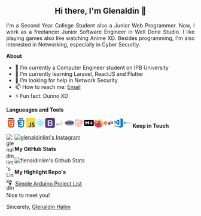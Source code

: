<h2 align="center"> Hi there, I'm Glenaldin 👋 </h2>
<p align="justify"> I'm a Second Year College Student also a Junior Web Programmer. Now, I work as a freelancer Junior Software Engineer in Well Done Studio. I like playing games also like watching Anime XD. Besides programming, I'm also interested in Networking, especially in Cyber Security. </p>

**About**

- 🔭 I’m currently a Computer Engineer student on IPB University
- 🌱 I’m currently learning Laravel, ReactJS and Flutter
- 🤔 I’m looking for help in Network Security
- 📫 How to reach me: [Email](mailto:limglenaldin@gmail.com)
- ⚡ Fun fact: Dunno XD

**Langueages and Tools**

<img align="left" alt="HTML5" width="26px" src="https://raw.githubusercontent.com/github/explore/80688e429a7d4ef2fca1e82350fe8e3517d3494d/topics/html/html.png" />
<img align="left" alt="CSS3" width="26px" src="https://raw.githubusercontent.com/github/explore/80688e429a7d4ef2fca1e82350fe8e3517d3494d/topics/css/css.png" />
<img align="left" alt="JavaScript" width="26px" src="https://raw.githubusercontent.com/github/explore/80688e429a7d4ef2fca1e82350fe8e3517d3494d/topics/javascript/javascript.png" />
<img align="left" alt="React" width="26px" src="https://raw.githubusercontent.com/github/explore/80688e429a7d4ef2fca1e82350fe8e3517d3494d/topics/react/react.png" />
<img align="left" alt="Bootstrap" width="26px" src="https://raw.githubusercontent.com/github/explore/80688e429a7d4ef2fca1e82350fe8e3517d3494d/topics/bootstrap/bootstrap.png" />
<img align="left" alt="MySQL" width="26px" src="https://raw.githubusercontent.com/github/explore/80688e429a7d4ef2fca1e82350fe8e3517d3494d/topics/mysql/mysql.png" />
<img align="left" alt="PHP" width="26px" src="https://raw.githubusercontent.com/github/explore/80688e429a7d4ef2fca1e82350fe8e3517d3494d/topics/php/php.png" />
<img align="left" alt="Laravel" width="26px" src="https://raw.githubusercontent.com/github/explore/56a826d05cf762b2b50ecbe7d492a839b04f3fbf/topics/laravel/laravel.png" />
<img align="left" alt="Markdown" width="26px" src="https://raw.githubusercontent.com/github/explore/80688e429a7d4ef2fca1e82350fe8e3517d3494d/topics/markdown/markdown.png" />
<img align="left" alt="Firefox" width="26px" src="https://raw.githubusercontent.com/github/explore/728542e0d33f83720614f61923a9cb424264db23/topics/firefox/firefox.png" />
<img align="left" alt="Git" width="26px" src="https://raw.githubusercontent.com/github/explore/80688e429a7d4ef2fca1e82350fe8e3517d3494d/topics/git/git.png" />
<img align="left" alt="Visual Studio Code" width="26px" src="https://raw.githubusercontent.com/github/explore/80688e429a7d4ef2fca1e82350fe8e3517d3494d/topics/visual-studio-code/visual-studio-code.png" />
<img alt="Microsoft Window" width="26px" src="https://raw.githubusercontent.com/github/explore/80688e429a7d4ef2fca1e82350fe8e3517d3494d/topics/windows/windows.png" /

**Keep in Touch**

[<img align="left" alt="glenaldinlim's LinkedIn" width="22px" src="https://cdn.jsdelivr.net/npm/simple-icons@v3/icons/linkedin.svg" />](https://www.linkedin.com/in/glenaldin-halim-094324175)
[<img alt="glenaldinlim's Instagram" width="22px" src="https://cdn.jsdelivr.net/npm/simple-icons@v3/icons/instagram.svg" />](https://www.instagram.com/glenaldinlim)

**My GitHub Stats**

<img alt="flenaldinlim's Github Stats" src="https://github-readme-stats.vercel.app/api?username=glenaldinlim&show_icons=true&hide_border=true" />

**My Highlight Repo's**
- [Simple Arduino Project List](https://github.com/glenaldinlim/arduino-project)

Nice to meet you!

Sincerely, [Glenaldin Halim](https://github.com/glenaldinlim)
